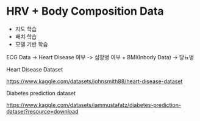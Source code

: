 # HRV + Body Composition Data

- 지도 학습
- 배치 학습
- 모델 기반 학습

ECG Data -> Heart Disease 여부 -> 심장병 여부 + BMI(Inbody Data) -> 당뇨병

Heart Disease Dataset

https://www.kaggle.com/datasets/johnsmith88/heart-disease-dataset

Diabetes prediction dataset

https://www.kaggle.com/datasets/iammustafatz/diabetes-prediction-dataset?resource=download
